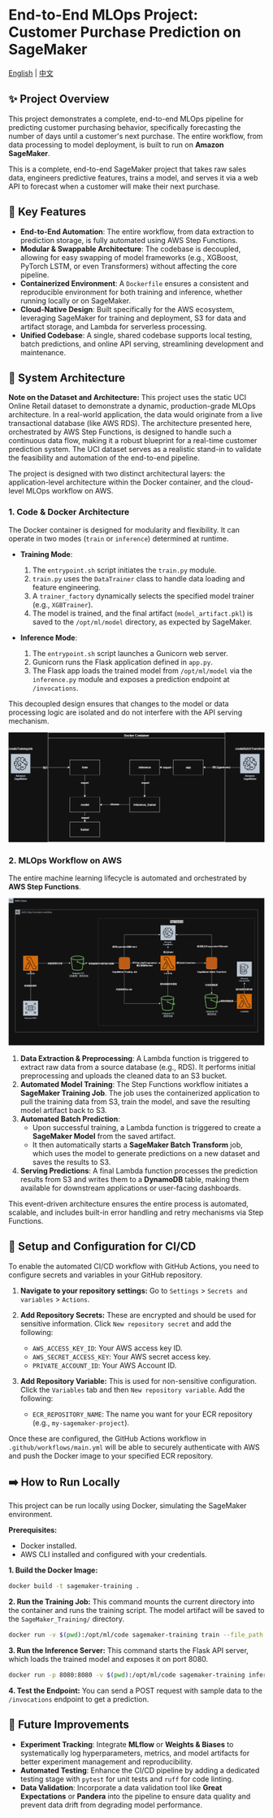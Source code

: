 # End-to-End MLOps Project: Customer Purchase Prediction on SageMaker
[English](./README.md) | [中文](./README.zh-TW.md)

## ✨ Project Overview

This project demonstrates a complete, end-to-end MLOps pipeline for predicting customer purchasing behavior, specifically forecasting the number of days until a customer's next purchase. The entire workflow, from data processing to model deployment, is built to run on **Amazon SageMaker**.

This is a complete, end-to-end SageMaker project that takes raw sales data, engineers predictive features, trains a model, and serves it via a web API to forecast when a customer will make their next purchase.

## 🚀 Key Features

*   **End-to-End Automation**: The entire workflow, from data extraction to prediction storage, is fully automated using AWS Step Functions.
*   **Modular & Swappable Architecture**: The codebase is decoupled, allowing for easy swapping of model frameworks (e.g., XGBoost, PyTorch LSTM, or even Transformers) without affecting the core pipeline.
*   **Containerized Environment**: A `Dockerfile` ensures a consistent and reproducible environment for both training and inference, whether running locally or on SageMaker.
*   **Cloud-Native Design**: Built specifically for the AWS ecosystem, leveraging SageMaker for training and deployment, S3 for data and artifact storage, and Lambda for serverless processing.
*   **Unified Codebase**: A single, shared codebase supports local testing, batch predictions, and online API serving, streamlining development and maintenance.

## 🔨 System Architecture

**Note on the Dataset and Architecture:** This project uses the static UCI Online Retail dataset to demonstrate a dynamic, production-grade MLOps architecture. In a real-world application, the data would originate from a live transactional database (like AWS RDS). The architecture presented here, orchestrated by AWS Step Functions, is designed to handle such a continuous data flow, making it a robust blueprint for a real-time customer prediction system. The UCI dataset serves as a realistic stand-in to validate the feasibility and automation of the end-to-end pipeline.

The project is designed with two distinct architectural layers: the application-level architecture within the Docker container, and the cloud-level MLOps workflow on AWS.

### 1. Code & Docker Architecture

The Docker container is designed for modularity and flexibility. It can operate in two modes (`train` or `inference`) determined at runtime.

*   **Training Mode**:
    1.  The `entrypoint.sh` script initiates the `train.py` module.
    2.  `train.py` uses the `DataTrainer` class to handle data loading and feature engineering.
    3.  A `trainer_factory` dynamically selects the specified model trainer (e.g., `XGBTrainer`).
    4.  The model is trained, and the final artifact (`model_artifact.pkl`) is saved to the `/opt/ml/model` directory, as expected by SageMaker.

*   **Inference Mode**:
    1.  The `entrypoint.sh` script launches a Gunicorn web server.
    2.  Gunicorn runs the Flask application defined in `app.py`.
    3.  The Flask app loads the trained model from `/opt/ml/model` via the `inference.py` module and exposes a prediction endpoint at `/invocations`.

This decoupled design ensures that changes to the model or data processing logic are isolated and do not interfere with the API serving mechanism.

![Docker Architecture Diagram](images/test-1.png)


### 2. MLOps Workflow on AWS

The entire machine learning lifecycle is automated and orchestrated by **AWS Step Functions**.

![MLOps Workflow](images/test-2.png)

1.  **Data Extraction & Preprocessing**: A Lambda function is triggered to extract raw data from a source database (e.g., RDS). It performs initial preprocessing and uploads the cleaned data to an S3 bucket.
2.  **Automated Model Training**: The Step Functions workflow initiates a **SageMaker Training Job**. The job uses the containerized application to pull the training data from S3, train the model, and save the resulting model artifact back to S3.
3.  **Automated Batch Prediction**:
    *   Upon successful training, a Lambda function is triggered to create a **SageMaker Model** from the saved artifact.
    *   It then automatically starts a **SageMaker Batch Transform** job, which uses the model to generate predictions on a new dataset and saves the results to S3.
4.  **Serving Predictions**: A final Lambda function processes the prediction results from S3 and writes them to a **DynamoDB** table, making them available for downstream applications or user-facing dashboards.

This event-driven architecture ensures the entire process is automated, scalable, and includes built-in error handling and retry mechanisms via Step Functions.

## 🔧 Setup and Configuration for CI/CD

To enable the automated CI/CD workflow with GitHub Actions, you need to configure secrets and variables in your GitHub repository.

1.  **Navigate to your repository settings:** Go to `Settings` > `Secrets and variables` > `Actions`.

2.  **Add Repository Secrets:**
    These are encrypted and should be used for sensitive information. Click `New repository secret` and add the following:
    *   `AWS_ACCESS_KEY_ID`: Your AWS access key ID.
    *   `AWS_SECRET_ACCESS_KEY`: Your AWS secret access key.
    *   `PRIVATE_ACCOUNT_ID`: Your AWS Account ID.

3.  **Add Repository Variable:**
    This is used for non-sensitive configuration. Click the `Variables` tab and then `New repository variable`. Add the following:
    *   `ECR_REPOSITORY_NAME`: The name you want for your ECR repository (e.g., `my-sagemaker-project`).

Once these are configured, the GitHub Actions workflow in `.github/workflows/main.yml` will be able to securely authenticate with AWS and push the Docker image to your specified ECR repository.

## ➡️  How to Run Locally

This project can be run locally using Docker, simulating the SageMaker environment.

**Prerequisites:**
*   Docker installed.
*   AWS CLI installed and configured with your credentials.

**1. Build the Docker Image:**
```bash
docker build -t sagemaker-training .
```

**2. Run the Training Job:**
This command mounts the current directory into the container and runs the training script. The model artifact will be saved to the `SageMaker_Training/` directory.
```bash
docker run -v $(pwd):/opt/ml/code sagemaker-training train --file_path Online_Retail.csv
```

**3. Run the Inference Server:**
This command starts the Flask API server, which loads the trained model and exposes it on port 8080.
```bash
docker run -p 8080:8080 -v $(pwd):/opt/ml/code sagemaker-training inference
```

**4. Test the Endpoint:**
You can send a POST request with sample data to the `/invocations` endpoint to get a prediction.

## 📍 Future Improvements

*   **Experiment Tracking**: Integrate **MLflow** or **Weights & Biases** to systematically log hyperparameters, metrics, and model artifacts for better experiment management and reproducibility.
*   **Automated Testing**: Enhance the CI/CD pipeline by adding a dedicated testing stage with `pytest` for unit tests and `ruff` for code linting.
*   **Data Validation**: Incorporate a data validation tool like **Great Expectations** or **Pandera** into the pipeline to ensure data quality and prevent data drift from degrading model performance.